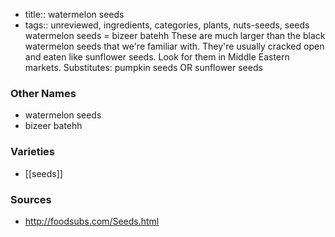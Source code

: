- title:: watermelon seeds
- tags:: unreviewed, ingredients, categories, plants, nuts-seeds, seeds
watermelon seeds = bizeer batehh These are much larger than the black watermelon seeds that we're familiar with. They're usually cracked open and eaten like sunflower seeds. Look for them in Middle Eastern markets. Substitutes: pumpkin seeds OR sunflower seeds

### Other Names

* watermelon seeds
* bizeer batehh

### Varieties

* [[seeds]]

### Sources
* http://foodsubs.com/Seeds.html
